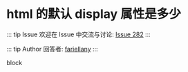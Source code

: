 # html 的默认 display 属性是多少



::: tip Issue 
 欢迎在 Issue 中交流与讨论: [Issue 282](https://github.com/shfshanyue/Daily-Question/issues/282) 
:::

::: tip Author 
回答者: [fariellany](https://github.com/fariellany) 
:::

block      